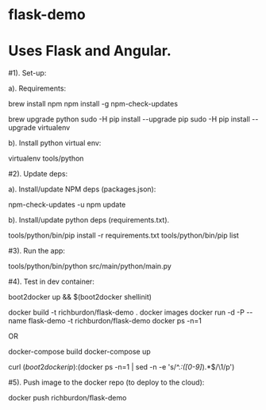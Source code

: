 # flask-demo
# Uses Flask and Angular.

#1). Set-up:

a). Requirements:

brew install npm
npm install -g npm-check-updates

brew upgrade python
sudo -H pip install --upgrade pip
sudo -H pip install --upgrade virtualenv

b). Install python virtual env:

virtualenv tools/python


#2). Update deps:

a). Install/update NPM deps (packages.json):

npm-check-updates -u
npm update

b). Install/update python deps (requirements.txt).

tools/python/bin/pip install -r requirements.txt
tools/python/bin/pip list


#3). Run the app:

tools/python/bin/python src/main/python/main.py


#4). Test in dev container:

boot2docker up && $(boot2docker shellinit)

docker build -t richburdon/flask-demo .
docker images
docker run -d -P --name flask-demo -t richburdon/flask-demo
docker ps -n=1

OR

docker-compose build
docker-compose up

curl $(boot2docker ip):$(docker ps -n=1 | sed -n -e 's/^.*:\([0-9]*\).*$/\1/p')


#5). Push image to the docker repo (to deploy to the cloud):

docker push richburdon/flask-demo
